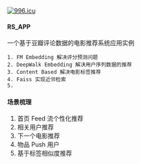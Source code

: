 [![996.icu](https://img.shields.io/badge/link-996.icu-red.svg)](https://996.icu)

#### RS_APP

一个基于豆瓣评论数据的电影推荐系统应用实例

    1. FM Embedding 解决评分预测问题
    2. DeepWalk Embedding 解决用户序列数据的推荐
    3. Content Based 解决电影标签推荐
    4. Faiss 实现近邻检索
    5. 


#### 场景梳理
   1. 首页 Feed 流个性化推荐
   2. 相关用户推荐
   3. 下一个电影推荐
   4. 物品 Push 用户
   5. 基于标签相似度推荐
 
